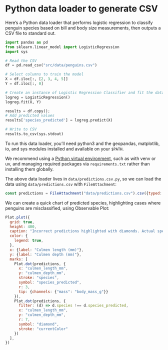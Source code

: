 # Python data loader to generate CSV

Here’s a Python data loader that performs logistic regression to classify penguin species based on bill and body size measurements, then outputs a CSV file to standard out.

```python
import pandas as pd
from sklearn.linear_model import LogisticRegression
import sys

# Read the CSV
df = pd.read_csv("src/data/penguins.csv")

# Select columns to train the model
X = df.iloc[:, [2, 3, 4, 5]]
Y = df.iloc[:, 0]

# Create an instance of Logistic Regression Classifier and fit the data.
logreg = LogisticRegression()
logreg.fit(X, Y)

results = df.copy();
# Add predicted values
results['species_predicted'] = logreg.predict(X)

# Write to CSV
results.to_csv(sys.stdout)
```

<div class="note">

To run this data loader, you’ll need python3 and the geopandas, matplotlib, io, and sys modules installed and available on your `$PATH`.

</div>

<div class="tip">

We recommend using a [Python virtual environment](https://observablehq.com/framework/loaders#venv), such as with venv or uv, and managing required packages via `requirements.txt` rather than installing them globally.

</div>

The above data loader lives in `data/predictions.csv.py`, so we can load the data using `data/predictions.csv` with `FileAttachment`:

```js echo
const predictions = FileAttachment("data/predictions.csv").csv({typed: true});
```

We can create a quick chart of predicted species, highlighting cases where penguins are misclassified, using Observable Plot:

```js echo
Plot.plot({
  grid: true,
  height: 400,
  caption: "Incorrect predictions highlighted with diamonds. Actual species encoded with color and predicted species encoded with symbols.",
  color: {
    legend: true,
  },
  x: {label: "Culmen length (mm)"},
  y: {label: "Culmen depth (mm)"},
  marks: [
    Plot.dot(predictions, {
      x: "culmen_length_mm",
      y: "culmen_depth_mm",
      stroke: "species",
      symbol: "species_predicted",
      r: 3,
      tip: {channels: {"mass": "body_mass_g"}}
    }),
    Plot.dot(predictions, {
      filter: (d) => d.species !== d.species_predicted,
      x: "culmen_length_mm",
      y: "culmen_depth_mm",
      r: 7,
      symbol: "diamond",
      stroke: "currentColor"
    })
  ],
})
```
